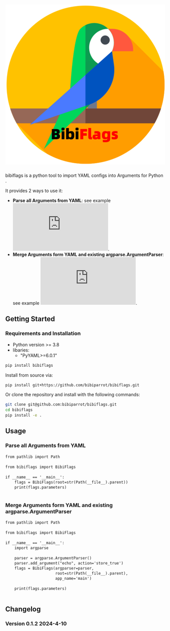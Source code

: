 ![bibiflags](https://github.com/bibiparrot/bibiflags/blob/main/docs/source/_static/bibiflags.png)
===

bibiflags is a python tool to import YAML configs into Arguments for Python . 

It provides 2 ways to use it:

- **Parse all Arguments from YAML**:  see example ![main.py](https://github.com/bibiparrot/bibiflags/blob/main/src/examples/main.py).
- **Merge Arguments form YAML and existing argparse.ArgumentParser**:  see example ![prog.py](https://github.com/bibiparrot/bibiflags/blob/main/src/examples/prog.py).

## Getting Started

### Requirements and Installation

- Python version >= 3.8
- libaries:
  * "PyYAML>=6.0.1"

```bash
pip install bibiflags
```

Install from source via:

```bash
pip install git+https://github.com/bibiparrot/bibiflags.git
```


Or clone the repository and install with the following commands:

```bash
git clone git@github.com:bibiparrot/bibiflags.git
cd bibiflags
pip install -e .
```


## Usage

### Parse all Arguments from YAML
```
from pathlib import Path

from bibiflags import BibiFlags

if __name__ == '__main__':
    flags = BibiFlags(root=str(Path(__file__).parent))
    print(flags.parameters)


```

### Merge Arguments form YAML and existing argparse.ArgumentParser
```
from pathlib import Path

from bibiflags import BibiFlags

if __name__ == '__main__':
    import argparse

    parser = argparse.ArgumentParser()
    parser.add_argument("echo", action='store_true')
    flags = BibiFlags(argparser=parser,
                      root=str(Path(__file__).parent),
                      app_name='main')

    print(flags.parameters)


```

## Changelog

### Version 0.1.2 2024-4-10